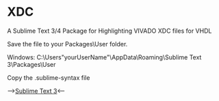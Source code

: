 # XDC
A Sublime Text 3/4 Package for Highlighting VIVADO XDC files for VHDL

Save the file to your Packages\User folder.

Windows: C:\Users"yourUserName"\AppData\Roaming\Sublime Text 3\Packages\User

Copy the .sublime-syntax file

<!--Package is also available [here](https://packagecontrol.io).-->

-->[Sublime Text 3](http://www.sublimetext.com/3)<--
